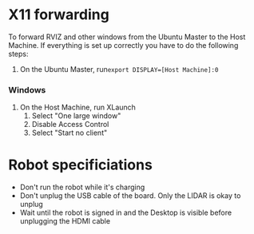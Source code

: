 # X11 forwarding
To forward RVIZ and other windows from the Ubuntu Master to the Host Machine.
If everything is set up correctly you have to do the following steps:
1. On the Ubuntu Master, run`export DISPLAY=[Host Machine]:0`
### Windows
1. On the Host Machine, run XLaunch
    1. Select "One large window"
    1. Disable Access Control
    1. Select "Start no client"


# Robot specificiations
- Don't run the robot while it's charging
- Don't unplug the USB cable of the board. Only the LIDAR is okay to unplug
- Wait until the robot is signed in and the Desktop is visible before unplugging the HDMI cable
